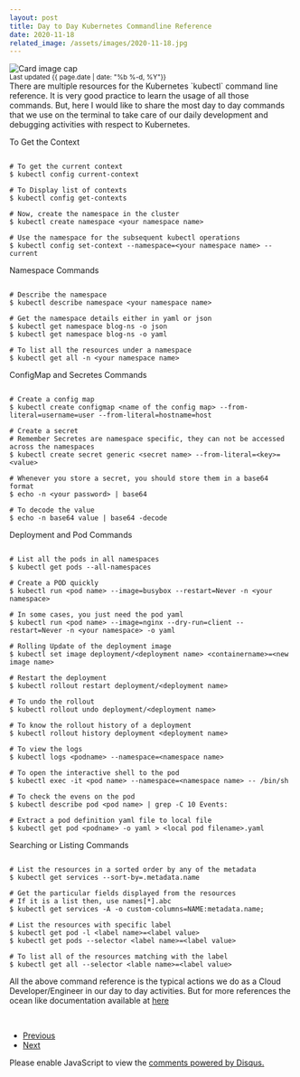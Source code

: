 ```yaml
---
layout: post
title: Day to Day Kubernetes Commandline Reference
date: 2020-11-18
related_image: /assets/images/2020-11-18.jpg
---
```

<div class="view overlay">
	<img class="card-img-top" src="{{ page.related_image }}" alt="Card image cap">
    <a href="#!">
        <div class="mask rgba-white-slight"></div>
    </a>
</div>
<small class="text-muted">Last updated {{ page.date | date: "%b %-d, %Y"}}</small>
<br/>
There are multiple resources for the Kubernetes `kubectl` command line reference. It is very good practice to learn the usage of all those commands. But, here I would like to share the most day to day commands that we use on the terminal to take care of our daily development and debugging activities with respect to Kubernetes.

To Get the Context
<pre><code class="Bash">
# To get the current context
$ kubectl config current-context

# To Display list of contexts
$ kubectl config get-contexts

# Now, create the namespace in the cluster
$ kubectl create namespace &lt;your namespace name&gt;

# Use the namespace for the subsequent kubectl operations
$ kubectl config set-context --namespace=&lt;your namespace name&gt; --current
</code></pre>

Namespace Commands 
<pre><code class="Bash">
# Describe the namespace
$ kubectl describe namespace &lt;your namespace name&gt;

# Get the namespace details either in yaml or json
$ kubectl get namespace blog-ns -o json
$ kubectl get namespace blog-ns -o yaml

# To list all the resources under a namespace
$ kubectl get all -n &lt;your namespace name&gt; 
</code></pre>
 ConfigMap and Secretes Commands 
<pre><code class="Bash">
# Create a config map
$ kubectl create configmap &lt;name of the config map&gt; --from-literal=username=user --from-literal=hostname=host

# Create a secret
# Remember Secretes are namespace specific, they can not be accessed across the namespaces
$ kubectl create secret generic &lt;secret name&gt; --from-literal=&lt;key&gt;=&lt;value&gt;

# Whenever you store a secret, you should store them in a base64 format
$ echo -n &lt;your password&gt; | base64

# To decode the value
$ echo -n base64 value | base64 -decode
</code></pre>

Deployment and Pod Commands
<pre><code class="Bash">
# List all the pods in all namespaces
$ kubectl get pods --all-namespaces 

# Create a POD quickly
$ kubectl run &lt;pod name&gt; --image=busybox --restart=Never -n &lt;your namespace&gt;

# In some cases, you just need the pod yaml
$ kubectl run &lt;pod name&gt; --image=nginx --dry-run=client --restart=Never -n &lt;your namespace&gt; -o yaml

# Rolling Update of the deployment image
$ kubectl set image deployment/&lt;deployment name&gt; &lt;containername&gt;=&lt;new image name&gt;

# Restart the deployment
$ kubectl rollout restart deployment/&lt;deployment name&gt;

# To undo the rollout
$ kubectl rollout undo deployment/&lt;deployment name&gt;

# To know the rollout history of a deployment
$ kubectl rollout history deployment &lt;deployment name&gt;

# To view the logs
$ kubectl logs &lt;podname&gt; --namespace=&lt;namespace name&gt;

# To open the interactive shell to the pod
$ kubectl exec -it &lt;pod name&gt; --namespace=&lt;namespace name&gt; -- /bin/sh

# To check the evens on the pod
$ kubectl describe pod &lt;pod name&gt; | grep -C 10 Events:

# Extract a pod definition yaml file to local file
$ kubectl get pod &lt;podname&gt; -o yaml &gt; &lt;local pod filename&gt;.yaml
</code></pre>
Searching or Listing Commands
<pre><code class="Bash">
# List the resources in a sorted order by any of the metadata
$ kubectl get services --sort-by=.metadata.name

# Get the particular fields displayed from the resources
# If it is a list then, use names[*].abc
$ kubectl get services -A -o custom-columns=NAME:metadata.name;

# List the resources with specific label
$ kubectl get pod -l &lt;label name&gt;=&lt;label value&gt;
$ kubectl get pods --selector &lt;label name&gt;=&lt;label value&gt;

# To list all of the resources matching with the label
$ kubectl get all --selector &lt;lable name&gt;=&lt;label value&gt;
</code></pre>

All the above command reference is the typical actions we do as a Cloud Developer/Engineer in our day to day activities. But for more references the ocean like documentation available at  [here](https://kubernetes.io/docs/home/) 

<br/>
<p>
    <nav aria-label="Page navigation example">
      <ul class="pagination justify-content-center">
        <li class="page-item">
          <a class="page-link" href="/2020/11/17/use-makefile-for-your-daily-development-tasks.html" >Previous</a>
        </li>
        <li class="page-item">
          <a class="page-link" href="/2020/11/19/go-concurrency.html">Next</a>
        </li>
      </ul>
    </nav>
</p>

<div id="disqus_thread"></div>
<script>
   /*
    *  RECOMMENDED CONFIGURATION VARIABLES: EDIT AND UNCOMMENT THE SECTION BELOW TO INSERT DYNAMIC VALUES FROM YOUR PLATFORM OR CMS.
    *  LEARN WHY DEFINING THESE VARIABLES IS IMPORTANT: https://disqus.com/admin/universalcode/#configuration-variables    
    */
    var disqus_config = function () {
    this.page.url = "https://www.parochi.xyz/2020/11/18/day-to-day-kubernetes.html";  // Replace PAGE_URL with your page's canonical URL variable
    this.page.identifier = "20201118"; // Replace PAGE_IDENTIFIER with your page's unique identifier variable
    };
    
    (function() { // DON'T EDIT BELOW THIS LINE
    var d = document, s = d.createElement('script');
    s.src = 'https://parochi-xyz.disqus.com/embed.js';
    s.setAttribute('data-timestamp', +new Date());
    (d.head || d.body).appendChild(s);
    })();
</script>
<noscript>Please enable JavaScript to view the <a href="https://disqus.com/?ref_noscript">comments powered by Disqus.</a></noscript>